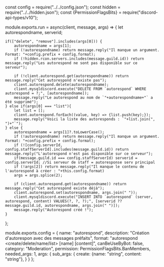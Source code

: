 const config = require("../../config.json");
const hidden = require("../../hidden.json");
const {PermissionFlagsBits} = require("discord-api-types/v10");

module.exports.run = async(client, message, args) => {
    let autorespondname, serverid;

    if(["delete", "remove"].includes(args[0])) {
        autorespondname = args[1];
        if (!autorespondname) return message.reply("Il manque un argument. Format: "+config.prefix + config.format);
        if (!hidden.rcon.servers.includes(message.guild.id)) return message.reply("Les autorespond ne sont pas disponible sur ce serveur");

        if (!client.autorespond.get(autorespondname)) return message.reply("Cet autorespond n'existe pas");
        client.autorespond.delete(autorespondname);
        client.mysqldiscord.execute("DELETE FROM `autorespond` WHERE autorespond = ?;", [autorespondname]);
        message.reply("Le autorespond au nom de `"+autorespondname+"` a été supprimé");
    } else if(args[0] === "list"){
        let list = [];
        client.autorespond.forEach((value, key) => {list.push(key);});
        message.reply("Voici la liste des autoresponds : `"+list.join(", ")+"`");
    } else {
        autorespondname = args[1]?.toLowerCase();
        if (!autorespondname) return message.reply("Il manque un argument. Format: "+config.prefix + config.format);
        if (![config.serverId, config.staffServerId].includes(message.guild.id)) return message.reply("L'autorespond n'est pas disponible sur ce serveur");
        if(message.guild.id === config.staffServerId) serverid = config.serverId; //Si serveur de staff = autoresponse serv principal
        if (!args[2]) return message.reply("Il manque le contenu de l'autorespond à créer : "+this.config.format)
        args = args.splice(2);

        if (client.autorespond.get(autorespondname)) return message.reply("Cet autorespond existe déjà");
        client.autorespond.set(autorespondname, args.join(" "));
        client.mysqldiscord.execute("INSERT INTO `autorespond` (server, autorespond, content) VALUES(?, ?, ?);", [serverid ?? message.guild.id, autorespondname, args.join(" ")]);
        message.reply("Autorespond créé !");
    }
};

module.exports.config = {
    name: "autorespond",
    description: "Création d'autorespon avec des messages préfaits",
    format: "autorespond <create/delete/name/list> [name] [content]",
    canBeUseByBot: false,
    category: "Moderation",
    permission: PermissionFlagsBits.BanMembers,
    needed_args: 1,
    args: {
        sub_args: {
            create: {name: "string", content: "string"},
        }
    }
};